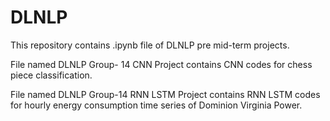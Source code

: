 # DLNLP

This repository contains .ipynb file of DLNLP pre mid-term projects.

File named DLNLP Group- 14 CNN Project contains CNN codes for chess piece classification.

File named DLNLP Group-14 RNN LSTM Project contains RNN LSTM codes for hourly energy consumption time series of Dominion Virginia Power.
